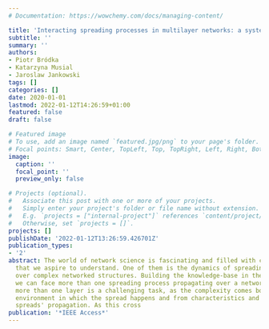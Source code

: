 ```yaml
---
# Documentation: https://wowchemy.com/docs/managing-content/

title: 'Interacting spreading processes in multilayer networks: a systematic review'
subtitle: ''
summary: ''
authors:
- Piotr Bródka
- Katarzyna Musial
- Jaroslaw Jankowski
tags: []
categories: []
date: 2020-01-01
lastmod: 2022-01-12T14:26:59+01:00
featured: false
draft: false

# Featured image
# To use, add an image named `featured.jpg/png` to your page's folder.
# Focal points: Smart, Center, TopLeft, Top, TopRight, Left, Right, BottomLeft, Bottom, BottomRight.
image:
  caption: ''
  focal_point: ''
  preview_only: false

# Projects (optional).
#   Associate this post with one or more of your projects.
#   Simply enter your project's folder or file name without extension.
#   E.g. `projects = ["internal-project"]` references `content/project/deep-learning/index.md`.
#   Otherwise, set `projects = []`.
projects: []
publishDate: '2022-01-12T13:26:59.426701Z'
publication_types:
- '2'
abstract: The world of network science is fascinating and filled with complex phenomena
  that we aspire to understand. One of them is the dynamics of spreading processes
  over complex networked structures. Building the knowledge-base in the field where
  we can face more than one spreading process propagating over a network that has
  more than one layer is a challenging task, as the complexity comes both from the
  environment in which the spread happens and from characteristics and interplay of
  spreads' propagation. As this cross
publication: '*IEEE Access*'
---
```

